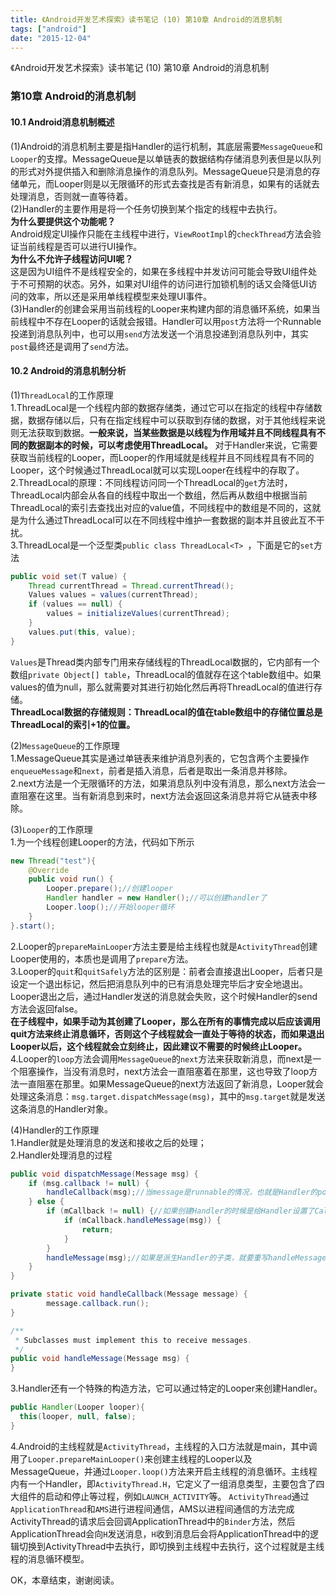 ```yaml
---
title: 《Android开发艺术探索》读书笔记 (10) 第10章 Android的消息机制
tags: ["android"]
date: "2015-12-04"
---
```

《Android开发艺术探索》读书笔记 (10) 第10章 Android的消息机制 <!--more-->

### 第10章 Android的消息机制
#### 10.1 Android消息机制概述
(1)Android的消息机制主要是指Handler的运行机制，其底层需要`MessageQueue`和`Looper`的支撑。MessageQueue是以单链表的数据结构存储消息列表但是以队列的形式对外提供插入和删除消息操作的消息队列。MessageQueue只是消息的存储单元，而Looper则是以无限循环的形式去查找是否有新消息，如果有的话就去处理消息，否则就一直等待着。  
(2)Handler的主要作用是将一个任务切换到某个指定的线程中去执行。  
**为什么要提供这个功能呢？**  
Android规定UI操作只能在主线程中进行，`ViewRootImpl`的`checkThread`方法会验证当前线程是否可以进行UI操作。  
**为什么不允许子线程访问UI呢？**  
这是因为UI组件不是线程安全的，如果在多线程中并发访问可能会导致UI组件处于不可预期的状态。另外，如果对UI组件的访问进行加锁机制的话又会降低UI访问的效率，所以还是采用单线程模型来处理UI事件。  
(3)Handler的创建会采用当前线程的Looper来构建内部的消息循环系统，如果当前线程中不存在Looper的话就会报错。Handler可以用`post`方法将一个Runnable投递到消息队列中，也可以用`send`方法发送一个消息投递到消息队列中，其实`post`最终还是调用了`send`方法。  

#### 10.2 Android的消息机制分析
(1)`ThreadLocal`的工作原理  
1.ThreadLocal是一个线程内部的数据存储类，通过它可以在指定的线程中存储数据，数据存储以后，只有在指定线程中可以获取到存储的数据，对于其他线程来说则无法获取到数据。**一般来说，当某些数据是以线程为作用域并且不同线程具有不同的数据副本的时候，可以考虑使用ThreadLocal。** 对于Handler来说，它需要获取当前线程的Looper，而Looper的作用域就是线程并且不同线程具有不同的Looper，这个时候通过ThreadLocal就可以实现Looper在线程中的存取了。  
2.ThreadLocal的原理：不同线程访问同一个ThreadLocal的`get`方法时，ThreadLocal内部会从各自的线程中取出一个数组，然后再从数组中根据当前ThreadLocal的索引去查找出对应的value值，不同线程中的数组是不同的，这就是为什么通过ThreadLocal可以在不同线程中维护一套数据的副本并且彼此互不干扰。  
3.ThreadLocal是一个泛型类`public class ThreadLocal<T> `，下面是它的`set`方法
```java
public void set(T value) {
    Thread currentThread = Thread.currentThread();
    Values values = values(currentThread);
    if (values == null) {
        values = initializeValues(currentThread);
    }
    values.put(this, value);
}
```
`Values`是Thread类内部专门用来存储线程的ThreadLocal数据的，它内部有一个数组`private Object[] table`，ThreadLocal的值就存在这个table数组中。如果values的值为null，那么就需要对其进行初始化然后再将ThreadLocal的值进行存储。  
**ThreadLocal数据的存储规则：ThreadLocal的值在table数组中的存储位置总是ThreadLocal的索引+1的位置。**  

(2)`MessageQueue`的工作原理  
1.MessageQueue其实是通过单链表来维护消息列表的，它包含两个主要操作`enqueueMessage`和`next`，前者是插入消息，后者是取出一条消息并移除。  
2.next方法是一个无限循环的方法，如果消息队列中没有消息，那么next方法会一直阻塞在这里。当有新消息到来时，next方法会返回这条消息并将它从链表中移除。  

(3)`Looper`的工作原理  
1.为一个线程创建Looper的方法，代码如下所示
```java
new Thread("test"){
    @Override
    public void run() {
        Looper.prepare();//创建looper
        Handler handler = new Handler();//可以创建handler了
        Looper.loop();//开始looper循环
    }
}.start();
```
2.Looper的`prepareMainLooper`方法主要是给主线程也就是`ActivityThread`创建Looper使用的，本质也是调用了`prepare`方法。  
3.Looper的`quit`和`quitSafely`方法的区别是：前者会直接退出Looper，后者只是设定一个退出标记，然后把消息队列中的已有消息处理完毕后才安全地退出。Looper退出之后，通过Handler发送的消息就会失败，这个时候Handler的send方法会返回false。  
**在子线程中，如果手动为其创建了Looper，那么在所有的事情完成以后应该调用quit方法来终止消息循环，否则这个子线程就会一直处于等待的状态，而如果退出Looper以后，这个线程就会立刻终止，因此建议不需要的时候终止Looper。**  
4.Looper的`loop`方法会调用`MessageQueue`的`next`方法来获取新消息，而next是一个阻塞操作，当没有消息时，next方法会一直阻塞着在那里，这也导致了loop方法一直阻塞在那里。如果MessageQueue的next方法返回了新消息，Looper就会处理这条消息：`msg.target.dispatchMessage(msg)`，其中的`msg.target`就是发送这条消息的Handler对象。  

(4)Handler的工作原理  
1.Handler就是处理消息的发送和接收之后的处理；  
2.Handler处理消息的过程  
```java
public void dispatchMessage(Message msg) {
    if (msg.callback != null) {
        handleCallback(msg);//当message是runnable的情况，也就是Handler的post方法传递的参数，这种情况下直接执行runnable的run方法
    } else {
        if (mCallback != null) {//如果创建Handler的时候是给Handler设置了Callback接口的实现，那么此时调用该实现的handleMessage方法
            if (mCallback.handleMessage(msg)) {
                return;
            }
        }
        handleMessage(msg);//如果是派生Handler的子类，就要重写handleMessage方法，那么此时就是调用子类实现的handleMessage方法
    }
}

private static void handleCallback(Message message) {
        message.callback.run();
}

/**
 * Subclasses must implement this to receive messages.
 */
public void handleMessage(Message msg) {
}
```
3.Handler还有一个特殊的构造方法，它可以通过特定的Looper来创建Handler。  
```java
public Handler(Looper looper){
  this(looper, null, false);
}
```
4.Android的主线程就是`ActivityThread`，主线程的入口方法就是main，其中调用了`Looper.prepareMainLooper()`来创建主线程的Looper以及MessageQueue，并通过`Looper.loop()`方法来开启主线程的消息循环。主线程内有一个Handler，即`ActivityThread.H`，它定义了一组消息类型，主要包含了四大组件的启动和停止等过程，例如`LAUNCH_ACTIVITY`等。
`ActivityThread`通过`ApplicationThread`和`AMS`进行进程间通信，AMS以进程间通信的方法完成ActivityThread的请求后会回调ApplicationThread中的`Binder`方法，然后ApplicationThread会向`H`发送消息，`H`收到消息后会将ApplicationThread中的逻辑切换到ActivityThread中去执行，即切换到主线程中去执行，这个过程就是主线程的消息循环模型。  

OK，本章结束，谢谢阅读。
